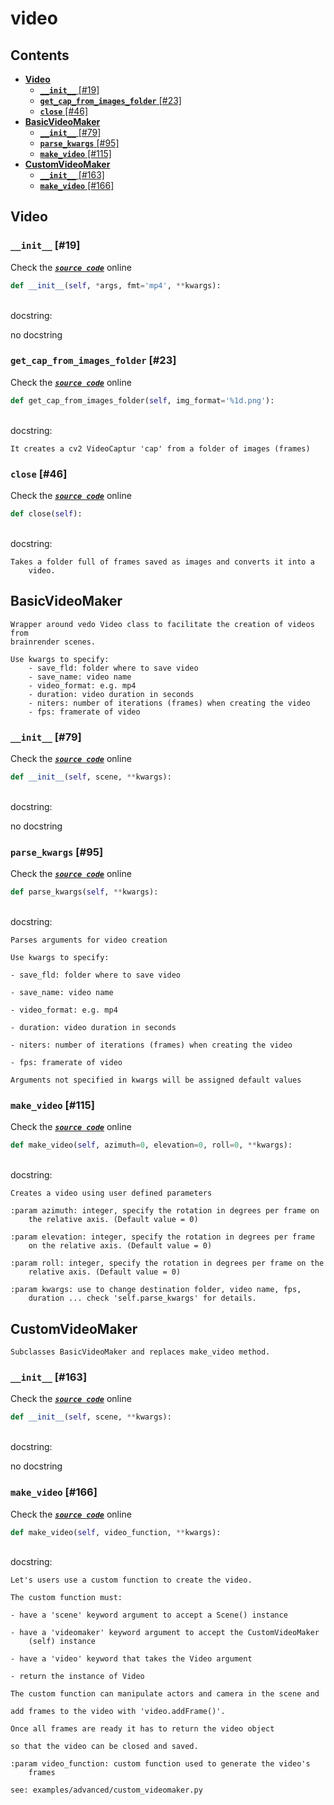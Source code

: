 # video

## Contents

* [**Video**](video.md#video)
  * [**`__init__`** \[\#19\]](video.md#__init__-19)
  * [**`get_cap_from_images_folder`** \[\#23\]](video.md#get_cap_from_images_folder-23)
  * [**`close`** \[\#46\]](video.md#close-46)
* [**BasicVideoMaker**](video.md#basicvideomaker)
  * [**`__init__`** \[\#79\]](video.md#__init__-79)
  * [**`parse_kwargs`** \[\#95\]](video.md#parse_kwargs-95)
  * [**`make_video`** \[\#115\]](video.md#make_video-115)
* [**CustomVideoMaker**](video.md#customvideomaker)
  * [**`__init__`** \[\#163\]](video.md#__init__-163)
  * [**`make_video`** \[\#166\]](video.md#make_video-166)

## **Video**

### **`__init__`** \[\#19\]

Check the [_**`source code`**_](https://github.com/BrancoLab/BrainRender/tree/brainglobeintegration/blob/master/brainrender/animation/video.py#L19) online

```python
def __init__(self, *args, fmt='mp4', **kwargs):
```

   
docstring:

no docstring

### **`get_cap_from_images_folder`** \[\#23\]

Check the [_**`source code`**_](https://github.com/BrancoLab/BrainRender/tree/brainglobeintegration/blob/master/brainrender/animation/video.py#L23) online

```python
def get_cap_from_images_folder(self, img_format='%1d.png'):
```

   
docstring:

```text
It creates a cv2 VideoCaptur 'cap' from a folder of images (frames)
```

### **`close`** \[\#46\]

Check the [_**`source code`**_](https://github.com/BrancoLab/BrainRender/tree/brainglobeintegration/blob/master/brainrender/animation/video.py#L46) online

```python
def close(self):
```

   
docstring:

```text
Takes a folder full of frames saved as images and converts it into a
    video.
```

## **BasicVideoMaker**

```text
Wrapper around vedo Video class to facilitate the creation of videos from
brainrender scenes.

Use kwargs to specify:
    - save_fld: folder where to save video
    - save_name: video name
    - video_format: e.g. mp4
    - duration: video duration in seconds
    - niters: number of iterations (frames) when creating the video
    - fps: framerate of video
```

### **`__init__`** \[\#79\]

Check the [_**`source code`**_](https://github.com/BrancoLab/BrainRender/tree/brainglobeintegration/blob/master/brainrender/animation/video.py#L79) online

```python
def __init__(self, scene, **kwargs):
```

   
docstring:

no docstring

### **`parse_kwargs`** \[\#95\]

Check the [_**`source code`**_](https://github.com/BrancoLab/BrainRender/tree/brainglobeintegration/blob/master/brainrender/animation/video.py#L95) online

```python
def parse_kwargs(self, **kwargs):
```

   
docstring:

```text
Parses arguments for video creation

Use kwargs to specify:

- save_fld: folder where to save video

- save_name: video name

- video_format: e.g. mp4

- duration: video duration in seconds

- niters: number of iterations (frames) when creating the video

- fps: framerate of video

Arguments not specified in kwargs will be assigned default values
```

### **`make_video`** \[\#115\]

Check the [_**`source code`**_](https://github.com/BrancoLab/BrainRender/tree/brainglobeintegration/blob/master/brainrender/animation/video.py#L115) online

```python
def make_video(self, azimuth=0, elevation=0, roll=0, **kwargs):
```

   
docstring:

```text
Creates a video using user defined parameters

:param azimuth: integer, specify the rotation in degrees per frame on
    the relative axis. (Default value = 0)

:param elevation: integer, specify the rotation in degrees per frame
    on the relative axis. (Default value = 0)

:param roll: integer, specify the rotation in degrees per frame on the
    relative axis. (Default value = 0)

:param kwargs: use to change destination folder, video name, fps,
    duration ... check 'self.parse_kwargs' for details.
```

## **CustomVideoMaker**

```text
Subclasses BasicVideoMaker and replaces make_video method.
```

### **`__init__`** \[\#163\]

Check the [_**`source code`**_](https://github.com/BrancoLab/BrainRender/tree/brainglobeintegration/blob/master/brainrender/animation/video.py#L163) online

```python
def __init__(self, scene, **kwargs):
```

   
docstring:

no docstring

### **`make_video`** \[\#166\]

Check the [_**`source code`**_](https://github.com/BrancoLab/BrainRender/tree/brainglobeintegration/blob/master/brainrender/animation/video.py#L166) online

```python
def make_video(self, video_function, **kwargs):
```

   
docstring:

```text
Let's users use a custom function to create the video.

The custom function must:

- have a 'scene' keyword argument to accept a Scene() instance

- have a 'videomaker' keyword argument to accept the CustomVideoMaker
    (self) instance

- have a 'video' keyword that takes the Video argument

- return the instance of Video

The custom function can manipulate actors and camera in the scene and

add frames to the video with 'video.addFrame()'.

Once all frames are ready it has to return the video object

so that the video can be closed and saved.

:param video_function: custom function used to generate the video's
    frames

see: examples/advanced/custom_videomaker.py
```

